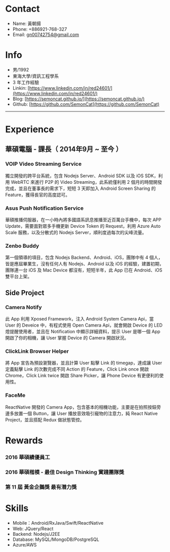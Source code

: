 # Contact
- Name: 黃朝揚
- Phone: +886921-768-327
- Email: gn00742754@gmail.com
# Info
 - 男/1992
 - 東海大學/資訊工程學系
 - 3 年工作經驗
 - Linkin: [https://www.linkedin.com/in/red24601/](https://www.linkedin.com/in/red24601/)
 - Blog: [https://semoncat.github.io/](https://semoncat.github.io/)
 - Github: [https://github.com/SemonCat](https://github.com/SemonCat)
* * *
# Experience

## 華碩電腦 - 課長（ 2014年9月 ~ 至今 ）

### VOIP Video Streaming Service
獨立開發的跨平台系統，包含 Nodejs Server、Android SDK 以及 iOS SDK，利用 WebRTC 來進行 P2P 的 Video Streaming，此系統僅利用 2 個月的時間開發完成，並且在董事長的需求下，短短 3 天即加入 Android Screen Sharing 的 Feature，獲得長官的高度認可。

### Asus Push Notification Service 
華碩推播伺服器，在一小時內將多國語系訊息推播至近百萬台手機中，每次 APP Update，需要面對眾多手機更新 Device Token 的 Request，利用 Azure Auto Scale 服務，以及分散式的 Nodejs Server，順利度過每次的尖峰流量。

### Zenbo Buddy
第一個領導的項目，包含 Nodejs Backend、Android、iOS，團隊中有 4 個人，皆是應屆畢業生，沒有任何人有 Nodejs、Android 以及 iOS 的經驗，建置初期，團隊連一台 iOS 及 Mac Device 都沒有，短短半年，此 App 已在 Android、iOS 雙平台上架。

 ## Side Project
 ### Camera Notify
此 App 利用 Xposed Framework，注入 Android System Camera Api，當 User 的 Deveice 中，有程式使用 Open Camera Api，就會開啟 Device 的 LED 燈提醒使用者，並且在 Notification 中顯示詳細資料，提示 User 是哪一個 App 開啟了你的相機，讓 User 掌握 Device 的 Camera 開啟狀況。
 
 ### ClickLink Browser Helper
 將 App 宣告為預設瀏覽器，並且計算 User 點擊 Link 的 timegap，達成讓 User 定義點擊 Link 的次數完成不同 Action 的 Feature，Click Link once 開啟 Chrome，Click Link twice 開啟 Share Picker，讓 Phone Device 有更便利的使用性。
 
 ### FaceMe
 ReactNative 開發的 Camera App，包含基本的相機功能，主要是在拍照按鈕旁邊多放置一個 Button，讓 User 播放音效吸引寵物的注意力，純 React Native Project，並且搭配 Redux 做狀態管控。
 
# Rewards

### 2016 華碩績優員工
### 2016 華碩楷模 - 最佳 Design Thinking 實踐團隊獎
### 第 11 屆 黃金企鵝獎 最有潛力獎
    
# Skills

- Mobile：Android/RxJava/Swift/ReactNative
- Web: JQuery/React
- Backend: Nodejs/J2EE
- Database: MySQL/MongoDB/PostgreSQL
- Azure/AWS
      